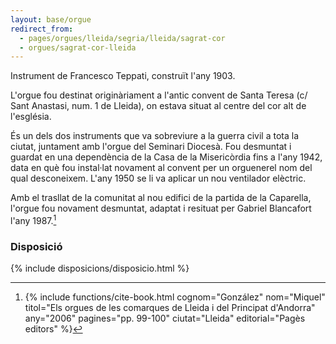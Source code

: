 ```yaml
---
layout: base/orgue
redirect_from:
  - pages/orgues/lleida/segria/lleida/sagrat-cor
  - orgues/sagrat-cor-lleida
---
```


Instrument de Francesco Teppati, construït l'any 1903. 

L'orgue fou destinat originàriament a l'antic convent de Santa Teresa (c/ Sant Anastasi, num. 1 de Lleida), on estava
situat al centre del cor alt de l'església. 

És un dels dos instruments que va sobreviure a la guerra civil a tota la ciutat, juntament amb l'orgue del Seminari Diocesà. Fou desmuntat i guardat
en una dependència de la Casa de la Misericòrdia fins a l'any 1942, data en què fou instal·lat novament al convent per un orguenerel nom del
qual desconeixem. L'any 1950 se li va aplicar un nou ventilador elèctric.

Amb el trasllat de la comunitat al nou edifici de la partida de la Caparella, l'orgue fou novament desmuntat, adaptat i resituat 
per Gabriel Blancafort l'any 1987.[^1] 

[^1]: {% include functions/cite-book.html cognom="González" nom="Miquel" titol="Els orgues de les comarques de Lleida i del Principat d'Andorra" any="2006" pagines="pp. 99-100" ciutat="Lleida" editorial="Pagès editors" %}

### Disposició

{% include disposicions/disposicio.html %}

